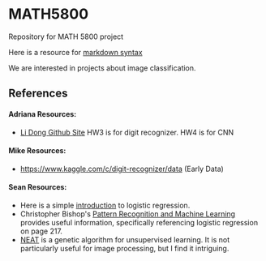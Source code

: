 # MATH5800
Repository for MATH 5800 project

Here is a resource for [markdown syntax](https://github.com/adam-p/markdown-here/wiki/Markdown-Cheatsheet)

We are interested in projects about image classification. 

## References

#### Adriana Resources:
- [Li Dong Github Site](https://github.com/ldong87/ECSE4965_Deep_Learning) HW3 is for digit recognizer. HW4 is for CNN

#### Mike Resources:
- https://www.kaggle.com/c/digit-recognizer/data (Early Data)

#### Sean Resources:
- Here is a simple [introduction](https://towardsdatascience.com/logistic-regression-detailed-overview-46c4da4303bc) to logistic regression.
- Christopher Bishop's [Pattern Recognition and Machine Learning](https://www.microsoft.com/en-us/research/uploads/prod/2006/01/Bishop-Pattern-Recognition-and-Machine-Learning-2006.pdf) provides useful information, specifically referencing logistic regression on page 217.
- [NEAT](http://nn.cs.utexas.edu/downloads/papers/stanley.ec02.pdf) is a genetic algorithm for unsupervised learning. It is not particularly useful for image processing, but I find it intriguing.
